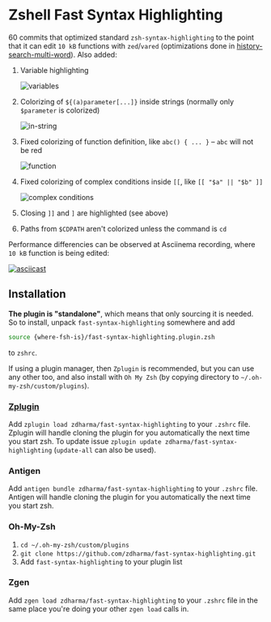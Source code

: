# Zshell Fast Syntax Highlighting

60 commits that optimized standard `zsh-syntax-highlighting` to the point that it can edit `10 kB`
functions with `zed`/`vared` (optimizations done in
[history-search-multi-word](https://github.com/zdharma/history-search-multi-word)). Also added:

1. Variable highlighting

    ![variables](https://raw.githubusercontent.com/zdharma/fast-syntax-highlighting/master/images/parameter.png)

1. Colorizing of `${(a)parameter[...]}` inside strings (normally only `$parameter` is colorized)

    ![in-string](https://raw.githubusercontent.com/zdharma/fast-syntax-highlighting/master/images/in_string.png)

1. Fixed colorizing of function definition, like `abc() { ... }` – `abc` will not be red

    ![function](https://raw.githubusercontent.com/zdharma/fast-syntax-highlighting/master/images/function.png)

1. Fixed colorizing of complex conditions inside `[[`, like `[[ "$a" || "$b" ]]`

    ![complex conditions](https://raw.githubusercontent.com/zdharma/fast-syntax-highlighting/master/images/cplx_cond.png)

1. Closing `]]` and `]` are highlighted (see above)

1. Paths from `$CDPATH` aren't colorized unless the command is `cd`

Performance differencies can be observed at Asciinema recording, where `10 kB` function is being edited:

[![asciicast](https://asciinema.org/a/112367.png)](https://asciinema.org/a/112367)


## Installation

**The plugin is "standalone"**, which means that only sourcing it is needed. So to
install, unpack `fast-syntax-highlighting` somewhere and add

```zsh
source {where-fsh-is}/fast-syntax-highlighting.plugin.zsh
```

to `zshrc`.

If using a plugin manager, then `Zplugin` is recommended, but you can use any
other too, and also install with `Oh My Zsh` (by copying directory to
`~/.oh-my-zsh/custom/plugins`).

### [Zplugin](https://github.com/psprint/zplugin)

Add `zplugin load zdharma/fast-syntax-highlighting` to your `.zshrc` file. Zplugin will handle
cloning the plugin for you automatically the next time you start zsh. To update
issue `zplugin update zdharma/fast-syntax-highlighting` (`update-all` can also be used).

### Antigen

Add `antigen bundle zdharma/fast-syntax-highlighting` to your `.zshrc` file. Antigen will handle
cloning the plugin for you automatically the next time you start zsh.

### Oh-My-Zsh

1. `cd ~/.oh-my-zsh/custom/plugins`
2. `git clone https://github.com/zdharma/fast-syntax-highlighting.git`
3. Add `fast-syntax-highlighting` to your plugin list

### Zgen

Add `zgen load zdharma/fast-syntax-highlighting` to your `.zshrc` file in the same place you're doing
your other `zgen load` calls in.
